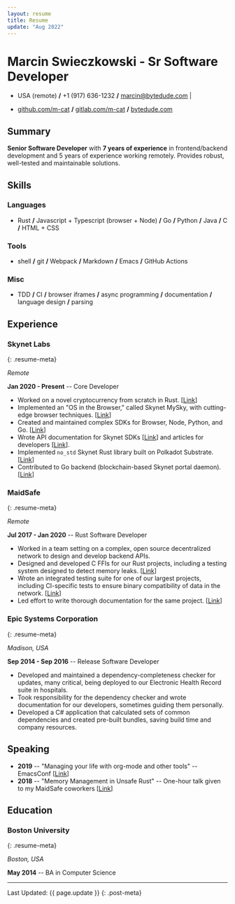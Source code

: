 ```yaml
---
layout: resume
title: Resume
update: "Aug 2022"
---
```


# Marcin Swieczkowski - Sr Software Developer

- USA (remote) **/** +1 (917) 636-1232 **/** [marcin@bytedude.com](mailto:marcin@bytedude.com) |

- [github.com/m-cat](https://github.com/m-cat) **/** [gitlab.com/m-cat](https://gitlab.com/m-cat) **/** [bytedude.com](https://bytedude.com)

## Summary

**Senior Software Developer** with **7 years of experience** in frontend/backend development and 5 years of experience working remotely. Provides robust, well-tested and maintainable solutions.

## Skills

### Languages

- Rust **/** Javascript + Typescript (browser + Node) **/** Go **/** Python **/** Java **/** C **/** HTML + CSS

### Tools

- shell **/** git **/** Webpack **/** Markdown **/** Emacs **/** GitHub Actions

### Misc

- TDD **/** CI **/** browser iframes **/** async programming **/** documentation **/** language design **/** parsing

## Experience

### Skynet Labs
{: .resume-meta}

*Remote*

**Jan 2020 - Present** -- Core Developer

- Worked on a novel cryptocurrency from scratch in Rust. [[Link](https://gitlab.com/SkynetLabs/skynet-token/)]
- Implemented an "OS in the Browser," called Skynet MySky, with cutting-edge browser techniques. [[Link](https://github.com/SkynetLabs/skynet-mysky)]
- Created and maintained complex SDKs for Browser, Node, Python, and Go. [[Link](https://github.com/SkynetLabs/skynet-js)]
- Wrote API documentation for Skynet SDKs [[Link](https://siasky.net/docs/)] and articles for developers [[Link](https://medium.com/@marcins)].
- Implemented `no_std` Skynet Rust library built on Polkadot Substrate. [[Link](https://github.com/SkynetLabs/skynet-substrate)]
- Contributed to Go backend (blockchain-based Skynet portal daemon). [[Link](https://gitlab.com/SkynetLabs/skyd)]

### MaidSafe
{: .resume-meta}

*Remote*

**Jul 2017 - Jan 2020** -- Rust Software Developer

- Worked in a team setting on a complex, open source decentralized network to design and develop backend APIs.
- Designed and developed C FFIs for our Rust projects, including a testing system designed to detect memory leaks. [[Link](https://github.com/m-cat/safe_client_libs-wiki/blob/master/FFI-overview.md)]
- Wrote an integrated testing suite for one of our largest projects, including CI-specific tests to ensure binary compatibility of data in the network. [[Link](https://github.com/m-cat/safe_client_libs-wiki/blob/master/Binary-compatibility-tests.md)]
- Led effort to write thorough documentation for the same project. [[Link](https://github.com/m-cat/safe_client_libs-wiki)]

### Epic Systems Corporation
{: .resume-meta}

*Madison, USA*

**Sep 2014 - Sep 2016** -- Release Software Developer

- Developed and maintained a dependency-completeness checker for updates, many critical, being deployed to our Electronic Health Record suite in hospitals.
- Took responsibility for the dependency checker and wrote documentation for our developers, sometimes guiding them personally.
- Developed a C# application that calculated sets of common dependencies and created pre-built bundles, saving build time and company resources.

## Speaking

- **2019** -- "Managing your life with org-mode and other tools" -- EmacsConf [[Link](https://emacsconf.org/2019/schedule)]
- **2018** -- "Memory Management in Unsafe Rust" -- One-hour talk given to my MaidSafe coworkers [[Link](https://github.com/m-cat/unsafe-rust)]

## Education

### Boston University
{: .resume-meta}

*Boston, USA*

**May 2014** -- BA in Computer Science

---

Last Updated: {{ page.update }}
{: .post-meta}
